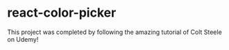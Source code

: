 # react-color-picker

This project was completed by following the amazing tutorial of Colt Steele on Udemy!